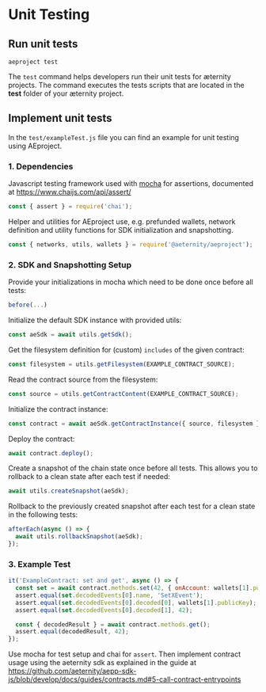 # Unit Testing

## Run unit tests

```text
aeproject test
```

The `test` command helps developers run their unit tests for æternity projects. The command executes the tests scripts that are located in the **test** folder of your æternity project. 

## Implement unit tests

In the `test/exampleTest.js` file you can find an example for unit testing using AEproject.

### 1. Dependencies

Javascript testing framework used with [mocha](https://mochajs.org/) for assertions, documented at https://www.chaijs.com/api/assert/

```js
const { assert } = require('chai');
```

Helper and utilities for AEproject use, e.g. prefunded wallets, network definition and utility functions for SDK initialization and snapshotting.

```js
const { networks, utils, wallets } = require('@aeternity/aeproject');
```

### 2. SDK and Snapshotting Setup

Provide your initializations in mocha which need to be done once before all tests:
```js
before(...)
```

Initialize the default SDK instance with provided utils:
```js
const aeSdk = await utils.getSdk();
```

Get the filesystem definition for (custom) `includes` of the given contract:
```js
const filesystem = utils.getFilesystem(EXAMPLE_CONTRACT_SOURCE);
```

Read the contract source from the filesystem:
```js
const source = utils.getContractContent(EXAMPLE_CONTRACT_SOURCE);
```

Initialize the contract instance:
```js
const contract = await aeSdk.getContractInstance({ source, filesystem });
```

Deploy the contract:
```js
await contract.deploy();
```

Create a snapshot of the chain state once before all tests. This allows you to rollback to a clean state after each test if needed:
```js
await utils.createSnapshot(aeSdk);
```

Rollback to the previously created snapshot after each test for a clean state in the following tests:
```js
afterEach(async () => {
  await utils.rollbackSnapshot(aeSdk);
});
```

### 3. Example Test

```javascript
it('ExampleContract: set and get', async () => {
  const set = await contract.methods.set(42, { onAccount: wallets[1].publicKey });
  assert.equal(set.decodedEvents[0].name, 'SetXEvent');
  assert.equal(set.decodedEvents[0].decoded[0], wallets[1].publicKey);
  assert.equal(set.decodedEvents[0].decoded[1], 42);

  const { decodedResult } = await contract.methods.get();
  assert.equal(decodedResult, 42);
});
```

Use mocha for test setup and chai for `assert`. Then implement contract usage using the aeternity sdk as explained in the guide at https://github.com/aeternity/aepp-sdk-js/blob/develop/docs/guides/contracts.md#5-call-contract-entrypoints
